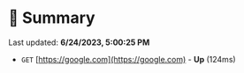 # 📖 Summary
Last updated: **6/24/2023, 5:00:25 PM**

- `GET` [https://google.com](https://google.com) - **Up** (124ms)
